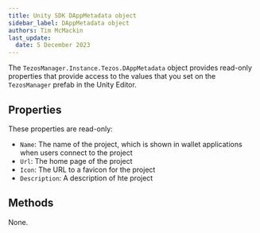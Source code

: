 ```yaml
---
title: Unity SDK DAppMetadata object
sidebar_label: DAppMetadata object
authors: Tim McMackin
last_update:
  date: 5 December 2023
---
```


The `TezosManager.Instance.Tezos.DAppMetadata` object provides read-only properties that provide access to the values that you set on the `TezosManager` prefab in the Unity Editor.

## Properties

These properties are read-only:

- `Name`: The name of the project, which is shown in wallet applications when users connect to the project
- `Url`: The home page of the project
- `Icon`: The URL to a favicon for the project
- `Description`: A description of hte project

## Methods

None.
